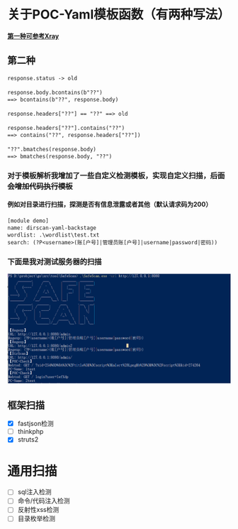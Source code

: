 # 关于POC-Yaml模板函数（有两种写法）

#### [第一种可参考Xray](https://docs.xray.cool/#/guide/poc)

## 第二种

```
response.status -> old

response.body.bcontains(b"??") 
==> bcontains(b"??", response.body)

response.headers["??"] == "??" ==> old

response.headers["??"].contains("??")
==> contains("??", response.headers["??"])

"??".bmatches(response.body)
==> bmatches(response.body, "??")

```

### 对于模板解析我增加了一些自定义检测模板，实现自定义扫描，~~后面会增加代码执行模板~~
#### 例如对目录进行扫描，探测是否有信息泄露或者其他（默认请求码为200）
```
[module demo]
name: dirscan-yaml-backstage
wordlist: .\wordlist\test.txt
search: (?P<username>(账[户号]|管理员账[户号]|username|password|密码))

```

### 下面是我对测试服务器的扫描
 ![](./img/001.png)

## 框架扫描

- [x] fastjson检测
- [ ] thinkphp
- [x] struts2

# 通用扫描

- [ ] sql注入检测
- [ ] 命令/代码注入检测
- [ ] 反射性xss检测
- [ ] 目录枚举检测